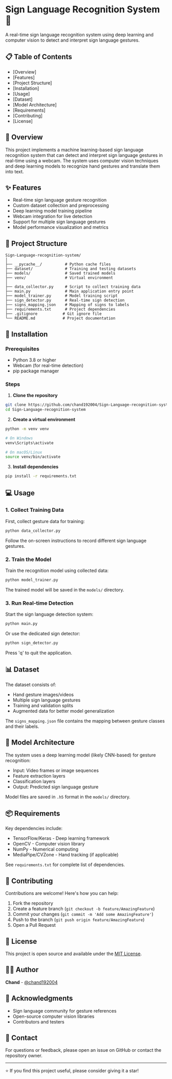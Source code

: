 # Sign Language Recognition System 🤟

A real-time sign language recognition system using deep learning and computer vision to detect and interpret sign language gestures.

## 📋 Table of Contents
- [Overview]
- [Features]
- [Project Structure]
- [Installation]
- [Usage]
- [Dataset]
- [Model Architecture]
- [Requirements]
- [Contributing]
- [License]

## 🎯 Overview

This project implements a machine learning-based sign language recognition system that can detect and interpret sign language gestures in real-time using a webcam. The system uses computer vision techniques and deep learning models to recognize hand gestures and translate them into text.

## ✨ Features

- Real-time sign language gesture recognition
- Custom dataset collection and preprocessing
- Deep learning model training pipeline
- Webcam integration for live detection
- Support for multiple sign language gestures
- Model performance visualization and metrics

## 📁 Project Structure

```
Sign-Language-recognition-system/
│
├── __pycache__/          # Python cache files
├── dataset/              # Training and testing datasets
├── models/               # Saved trained models
├── venv/                 # Virtual environment
│
├── data_collector.py     # Script to collect training data
├── main.py               # Main application entry point
├── model_trainer.py      # Model training script
├── sign_detector.py      # Real-time sign detection
├── signs_mapping.json    # Mapping of signs to labels
├── requirements.txt      # Project dependencies
├── .gitignore           # Git ignore file
└── README.md            # Project documentation
```

## 🚀 Installation

### Prerequisites
- Python 3.8 or higher
- Webcam (for real-time detection)
- pip package manager

### Steps

1. **Clone the repository**
```bash
git clone https://github.com/chand192004/Sign-Language-recognition-system.git
cd Sign-Language-recognition-system
```

2. **Create a virtual environment**
```bash
python -m venv venv

# On Windows
venv\Scripts\activate

# On macOS/Linux
source venv/bin/activate
```

3. **Install dependencies**
```bash
pip install -r requirements.txt
```

## 💻 Usage

### 1. Collect Training Data

First, collect gesture data for training:

```bash
python data_collector.py
```

Follow the on-screen instructions to record different sign language gestures.

### 2. Train the Model

Train the recognition model using collected data:

```bash
python model_trainer.py
```

The trained model will be saved in the `models/` directory.

### 3. Run Real-time Detection

Start the sign language detection system:

```bash
python main.py
```

Or use the dedicated sign detector:

```bash
python sign_detector.py
```

Press 'q' to quit the application.

## 📊 Dataset

The dataset consists of:
- Hand gesture images/videos
- Multiple sign language gestures
- Training and validation splits
- Augmented data for better model generalization

The `signs_mapping.json` file contains the mapping between gesture classes and their labels.

## 🧠 Model Architecture

The system uses a deep learning model (likely CNN-based) for gesture recognition:
- Input: Video frames or image sequences
- Feature extraction layers
- Classification layers
- Output: Predicted sign language gesture

Model files are saved in `.h5` format in the `models/` directory.

## 📦 Requirements

Key dependencies include:
- TensorFlow/Keras - Deep learning framework
- OpenCV - Computer vision library
- NumPy - Numerical computing
- MediaPipe/CVZone - Hand tracking (if applicable)

See `requirements.txt` for complete list of dependencies.

## 🤝 Contributing

Contributions are welcome! Here's how you can help:

1. Fork the repository
2. Create a feature branch (`git checkout -b feature/AmazingFeature`)
3. Commit your changes (`git commit -m 'Add some AmazingFeature'`)
4. Push to the branch (`git push origin feature/AmazingFeature`)
5. Open a Pull Request

## 📝 License

This project is open source and available under the [MIT License](LICENSE).

## 👨‍💻 Author

**Chand** - [@chand192004](https://github.com/chand192004)

## 🙏 Acknowledgments

- Sign language community for gesture references
- Open-source computer vision libraries
- Contributors and testers

## 📧 Contact

For questions or feedback, please open an issue on GitHub or contact the repository owner.

---

⭐ If you find this project useful, please consider giving it a star!
